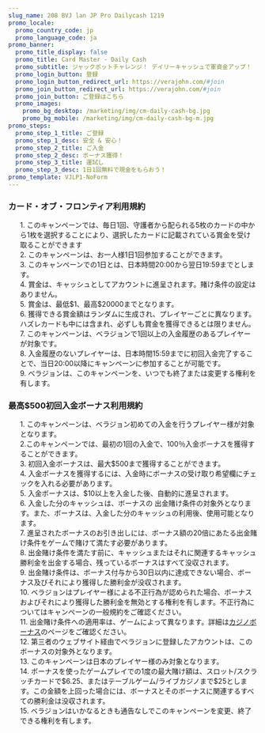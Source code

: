 ```yaml
---
slug_name: 208 BVJ lan JP Pro Dailycash 1219
promo_locale:
  promo_country_code: jp
  promo_language_code: ja
promo_banner:
  promo_title_display: false
  promo_title: Card Master - Daily Cash
  promo_subtitle: ジャックポットチャレンジ！ デイリーキャッシュで軍資金アップ！
  promo_login_button: 登録
  promo_login_button_redirect_url: https://verajohn.com/#join
  promo_join_button_redirect_url: https://verajohn.com/#join
  promo_join_button: ご登録はこちら
  promo_images:
    promo_bg_desktop: /marketing/img/cm-daily-cash-bg.jpg
    promo_bg_mobile: /marketing/img/cm-daily-cash-bg-m.jpg
promo_steps:
  promo_step_1_title: ご登録
  promo_step_1_desc: 安全 & 安心！
  promo_step_2_title: ご入金
  promo_step_2_desc: ボーナス獲得！
  promo_step_3_title: 運試し
  promo_step_3_desc: 1日1回無料で現金をもらおう！
promo_template: VJLP1-NoForm
---
```

<section id="terms" class="container animated fadeIn">
   <div class="row">
      <div class="col-12">
         <h3 class="text-left">カード・オブ・フロンティア利用規約</h3>
         <ul class="terms-ul">
            <p>1. このキャンペーンでは、毎日1回、守護者から配られる5枚のカードの中から1枚を選択することにより、選択したカードに記載されている賞金を受け取ることができます
               <br>2. このキャンペーンは、お一人様1日1回参加することができます。
               <br>3. このキャンペーンでの1日とは、日本時間20:00から翌日19:59までとします。
               <br>4. 賞金は、キャッシュとしてアカウントに進呈されます。賭け条件の設定はありません。
               <br>5. 賞金は、最低$1、最高$20000までとなります。
               <br>6. 獲得できる賞金額はランダムに生成され、プレイヤーごとに異なります。ハズレカードも中には含まれ、必ずしも賞金を獲得できるとは限りません。
               <br>7. このキャンペーンは、ベラジョンで1回以上の入金履歴のあるプレイヤーが対象です。
               <br>8. 入金履歴のないプレイヤーは、日本時間15:59までに初回入金完了することで、当日20:00以降にキャンペーンに参加することが可能です。
               <br>9. べラジョンは、このキャンペーンを、いつでも終了または変更する権利を有します。
            </p>
         </ul>
         <h3 class="text-left">最高$500初回入金ボーナス利用規約</h3>
         <ul class="terms-ul">
            <p>1. このキャンペーンは、ベラジョン初めての入金を行うプレイヤー様が対象となります。
               <br>2.このキャンペーンでは、最初の1回の入金で、100％入金ボーナスを獲得することができます。
               <br>3. 初回入金ボーナスは、最大$500まで獲得することができます。
               <br>4. 入金ボーナスを獲得するには、入金時にボーナスの受け取り希望欄にチェックを入れる必要があります。
               <br>5. 入金ボーナスは、$10以上を入金した後、自動的に進呈されます。
               <br>6. 入金した分のキャッシュは、ボーナスの	出金賭け条件の対象外となります。また、ボーナスは、入金した分のキャッシュの利用後、使用可能となります。
               <br>7. 進呈されたボーナスのお引き出しには、ボーナス額の20倍にあたる出金賭け条件をゲームで賭けて満たす必要があります。
               <br>8. 出金賭け条件を満たす前に、キャッシュまたはそれに関連するキャッシュ勝利金を出金する場合、残っているボーナスはすべて没収されます。
               <br>9. 出金賭け条件は、ボーナス付与から30日以内に達成できない場合、ボーナス及びそれにより獲得した勝利金が没収されます。
               <br>10. ベラジョンはプレイヤー様による不正行為が認められた場合、ボーナスおよびそれにより獲得した勝利金を無効とする権利を有します。不正行為については<a herf="https://verajohn.com/about/promotions-terms-and-conditions">キャンペーンの一般規約</a>をご確認ください。
               <br>11. 出金賭け条件への適用率は、ゲームによって異なります。詳細は<a href="https://www.verajohn.com/ja/about/our-casino-bonuses">カジノボーナス</a>のページをご確認ください。
               <br>12. 第三者のウェブサイト経由でベラジョンに登録したアカウントは、このボーナスの対象外となります。
               <br>13. このキャンペーンは日本のプレイヤー様のみ対象となります。
               <br>14. ボーナスを使ったゲームプレイでの1度の最大賭け額は、スロット/スクラッチカードで$6.25、またはテーブルゲーム/ライブカジノまで$25とします。この金額を上回った場合には、ボーナスとそのボーナスに関連するすべての勝利金は没収されます。
               <br>15. ベラジョンはいかなるときも通告なしでこのキャンペーンを変更、終了できる権利を有します。
            </p>
         </ul>
      </div>
   </div>
</section>